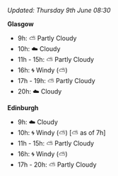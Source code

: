 *Updated: Thursday 9th June 08:30*

**Glasgow**

* 9h: :partly_sunny: Partly Cloudy
* 10h: :cloud: Cloudy
* 11h - 15h: :partly_sunny: Partly Cloudy
* 16h: :cyclone: Windy (:partly_sunny:)
* 17h - 19h: :partly_sunny: Partly Cloudy
* 20h: :cloud: Cloudy

**Edinburgh**

* 9h: :cloud: Cloudy
* 10h: :cyclone: Windy (:partly_sunny:) [:partly_sunny: as of 7h]
* 11h - 15h: :partly_sunny: Partly Cloudy
* 16h: :cyclone: Windy (:partly_sunny:)
* 17h - 20h: :partly_sunny: Partly Cloudy
